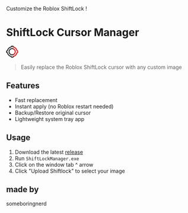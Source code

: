 Customize the Roblox ShiftLock !

# ShiftLock Cursor Manager

![App Icon](Logo-small.png)

> Easily replace the Roblox ShiftLock cursor with any custom image

## Features
- Fast replacement
- Instant apply (no Roblox restart needed)
- Backup/Restore original cursor
- Lightweight system tray app

## Usage
1. Download the latest [release](https://github.com/ItsSomeBoringNerd/ShiftlockCursorManager)
2. Run `ShiftLockManager.exe`
3. Click on the window tab ^ arrow
4. Click "Upload Shiftlock" to select your image

## made by
someboringnerd
